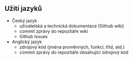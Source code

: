 ## Užití jazyků

-   Český jazyk
    -   uživatelská a technická dokumentace (Github wiki)
    -   commit zprávy do repozitáře wiki
    -   Github Issues
-   Anglický jazyk
    -   zdrojový kód (jména proměnných, funkcí, tříd, atd.)
    -   commit zprávy do repozitáře obsahující zdrojový kód
